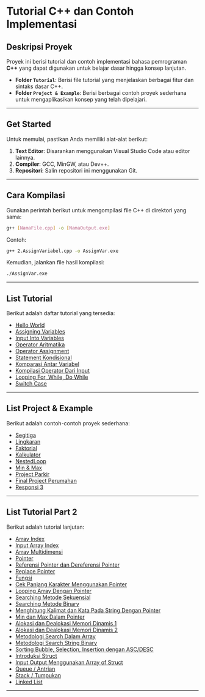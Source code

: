 
# Tutorial C++ dan Contoh Implementasi

## Deskripsi Proyek

Proyek ini berisi tutorial dan contoh implementasi bahasa pemrograman **C++** yang dapat digunakan untuk belajar dasar hingga konsep lanjutan.

- **Folder `Tutorial`**: Berisi file tutorial yang menjelaskan berbagai fitur dan sintaks dasar C++.
- **Folder `Project & Example`**: Berisi berbagai contoh proyek sederhana untuk mengaplikasikan konsep yang telah dipelajari.

---

## Get Started

Untuk memulai, pastikan Anda memiliki alat-alat berikut:

1. **Text Editor**: Disarankan menggunakan Visual Studio Code atau editor lainnya.
2. **Compiler**: GCC, MinGW, atau Dev++.
3. **Repositori**: Salin repositori ini menggunakan Git.

---

## Cara Kompilasi

Gunakan perintah berikut untuk mengompilasi file C++ di direktori yang sama:

```bash
g++ [NamaFile.cpp] -o [NamaOutput.exe]
```

Contoh:

```bash
g++ 2.AssignVariabel.cpp -o AssignVar.exe
```

Kemudian, jalankan file hasil kompilasi:

```bash
./AssignVar.exe
```

---

## List Tutorial

Berikut adalah daftar tutorial yang tersedia:

- [Hello World](/Tutorial/1.Hello%20World.cpp)
- [Assigning Variables](/Tutorial/2.AssignVariabel.cpp)
- [Input Into Variables](Tutorial/3.Variabel.cpp)
- [Operator Aritmatika](Tutorial/4.Operator.cpp)
- [Operator Assignment](Tutorial/5.AssignOperator.cpp)
- [Statement Kondisional](Tutorial/6.Percabangan.cpp)
- [Komparasi Antar Variabel](Tutorial/7.Comparator.cpp)
- [Kompilasi Operator Dari Input](Tutorial/8.InputOperator.cpp)
- [Looping For, While, Do While](Tutorial/9.Looping.cpp)
- [Switch Case](Tutorial/10.Switch.cpp)

---

## List Project & Example

Berikut adalah contoh-contoh proyek sederhana:

- [Segitiga](Project%20&%20Example/Project%20Segitiga.cpp)
- [Lingkaran](Project%20&%20Example/ProjectLingkaran.cpp)
- [Faktorial](Project%20&%20Example/ProjectFaktorial.cpp)
- [Kalkulator](Project%20&%20Example/ProjectKalkulator.cpp)
- [NestedLoop](Project%20&%20Example/ProjectNestedLoop.cpp)
- [Min & Max](Project%20&%20Example/ProjectNilaiMinimum&Maximum.cpp)
- [Project Parkir](Project%20&%20Example/ProjectParkir.cpp)
- [Final Project Perumahan](Project%20&%20Example/ProjectPerumahan.cpp)
- [Responsi 3](Project%20&%20Example/Responsi3.cpp)

---

## List Tutorial Part 2

Berikut adalah tutorial lanjutan:

- [Array Index](Tutorial2/1.ArrayIndex.cpp)
- [Input Array Index](Tutorial2/2.InputArrayIndex.cpp)
- [Array Multidimensi](Tutorial2/3.Multidimensional_array.cpp)
- [Pointer](Tutorial2/4.Pointer.cpp)
- [Referensi Pointer dan Dereferensi Pointer](Tutorial2/5.Dereferensi_Pointer.cpp)
- [Replace Pointer](Tutorial2/6.Replace_Pointer.cpp)
- [Fungsi](Tutorial2/7.Fungsi.cpp)
- [Cek Panjang Karakter Menggunakan Pointer](Tutorial2/8.Cek_Length_Dengan_Pointer.cpp)
- [Looping Array Dengan Pointer](Tutorial2/9.Looping_Dengan_Array.cpp)
- [Searching Metode Sekuensial](Tutorial2/10.Metode_Search_1.cpp)
- [Searching Metode Binary](Tutorial2/11.Metode_Search_2.cpp)
- [Menghitung Kalimat dan Kata Pada String Dengan Pointer](Tutorial2/12.Menghitung_Kalimat.cpp)
- [Min dan Max Dalam Pointer](Tutorial2/13.MinMax_Pointer.cpp)
- [Alokasi dan Dealokasi Memori Dinamis 1](Tutorial2/14.MemoriDinamis.cpp)
- [Alokasi dan Dealokasi Memori Dinamis 2](Tutorial2/15.MemoriDinamis2.cpp)
- [Metodologi Search Dalam Array](Tutorial2/16.SearchDalamArray.cpp)
- [Metodologi Search String Binary](Tutorial2/17.BinarySearchString.cpp)
- [Sorting Bubble, Selection, Insertion dengan ASC/DESC](Tutorial2/18.SortFinal.cpp)
- [Introduksi Struct](Tutorial2/19.Struct.cpp)
- [Input Output Menggunakan Array of Struct](Tutorial2/20.IOStruct.cpp)
- [Queue / Antrian](Tutorial2/21.queue.cpp)
- [Stack / Tumpukan](Tutorial2/22.stack.cpp)
- [Linked List](Tutorial2/23.LinkedList.cpp)

---
